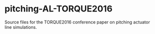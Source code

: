 # pitching-AL-TORQUE2016
Source files for the TORQUE2016 conference paper on pitching actuator line simulations.
